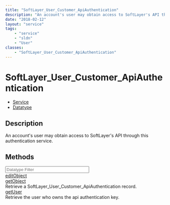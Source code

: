 ```yaml
---
title: "SoftLayer_User_Customer_ApiAuthentication"
description: "An account's user may obtain access to SoftLayer's API through this authentication service."
date: "2018-02-12"
layout: "service"
tags:
    - "service"
    - "sldn"
    - "User"
classes:
    - "SoftLayer_User_Customer_ApiAuthentication"
---
```

# SoftLayer_User_Customer_ApiAuthentication
<div id='service-datatype'>
    <ul id='sldn-reference-tabs'>
    <li id='service'> <a href='/reference/services/SoftLayer_User_Customer_ApiAuthentication' >Service</a></li>    <li id='datatype'> <a href='/reference/datatypes/SoftLayer_User_Customer_ApiAuthentication' >Datatype</a></li>
    </ul>
</div>

## Description
An account's user may obtain access to SoftLayer's API through this authentication service.



        
<div id="properties" class="content">
    <h2>Methods</h2>
    <div class="view-filters">
        <div class="clearfix">
            <div class="search-input-box">
                <input placeholder="Datatype Filter" onkeyup="titleSearch(inputId='edit-combine', divId='method-div', elementClass='method-row')" 
                    type="text" id="edit-combine" value="" size="30" maxlength="128" class="form-text">
            </div>
        </div>
    </div>
    <div id="method-div">
            <div class="method-row">
                        <span class='view-field-title'><a href='/reference/services/SoftLayer_User_Customer_ApiAuthentication/editObject'> editObject</a> </span>
            <div class='views-field-body'></div>
        </div>
            <div class="method-row">
                        <span class='view-field-title'><a href='/reference/services/SoftLayer_User_Customer_ApiAuthentication/getObject'> getObject</a> </span>
            <div class='views-field-body'>Retrieve a SoftLayer_User_Customer_ApiAuthentication record.</div>
        </div>
            <div class="method-row">
                        <span class='view-field-title'><a href='/reference/services/SoftLayer_User_Customer_ApiAuthentication/getUser'> getUser</a> </span>
            <div class='views-field-body'>Retrieve the user who owns the api authentication key.</div>
        </div>
        </div>
</div>

